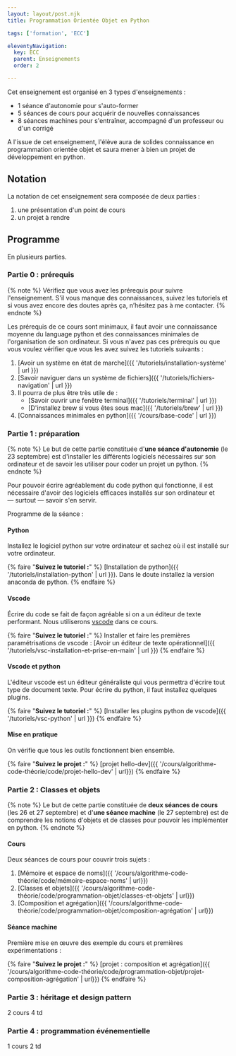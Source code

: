 ```yaml
---
layout: layout/post.njk 
title: Programmation Orientée Objet en Python

tags: ['formation', 'ECC']

eleventyNavigation:
  key: ECC
  parent: Enseignements
  order: 2

---
```


Cet enseignement est organisé en 3 types d'enseignements :

* 1 séance d'autonomie pour s'auto-former
* 5 séances de cours pour acquérir de nouvelles connaissances
* 8 séances machines pour s'entraîner, accompagné d'un professeur ou d'un corrigé

A l'issue de cet enseignement, l'élève aura de solides connaissance en programmation orientée objet et saura mener à bien un projet de développement en python.

## Notation

La notation de cet enseignement sera composée de deux parties :

1. une présentation d'un point de cours
2. un projet à rendre

## Programme

En plusieurs parties.

### Partie 0 : prérequis

{% note %}
Vérifiez que vous avez les prérequis pour suivre l'enseignement. S'il vous manque des connaissances, suivez les tutoriels et si vous avez encore des doutes après ça, n’hésitez pas à me contacter.
{% endnote %}

Les prérequis de ce cours sont minimaux, il faut avoir une connaissance moyenne du language python et des connaissances minimales de l'organisation de son ordinateur. Si vous n'avez pas ces prérequis ou que vous voulez vérifier que vous les avez suivez les tutoriels suivants :

1. [Avoir un système en état de marche]({{ '/tutoriels/installation-système' | url }})
2. [Savoir naviguer dans un système de fichiers]({{ '/tutoriels/fichiers-navigation' | url }})
3. Il pourra de plus être très utile de :
   * [Savoir ouvrir une fenêtre terminal]({{ '/tutoriels/terminal'  | url }})
   * [D'installez brew si vous êtes sous mac]({{ '/tutoriels/brew'  | url }})
4. [Connaissances minimales en python]({{ '/cours/base-code' | url }})

### Partie 1 : préparation

{% note %}
Le but de cette partie constituée d'**une séance d'autonomie** (le 23 septembre) est d'installer les différents logiciels nécessaires sur son ordinateur et de savoir les utiliser pour coder un projet un python.
{% endnote %}

Pour pouvoir écrire agréablement du code python qui fonctionne, il est nécessaire d'avoir des logiciels efficaces installés sur son ordinateur et — surtout — savoir s'en servir.

Programme de la séance :

#### Python

Installez le logiciel python sur votre ordinateur et sachez où il est installé sur votre ordinateur.

{% faire "**Suivez le tutoriel :**" %}
[Installation de python]({{ '/tutoriels/installation-python' | url }}). Dans le doute installez la version anaconda de python.
{% endfaire %}

#### Vscode

Écrire du code se fait de façon agréable si on a un éditeur de texte performant. Nous utiliserons [vscode](https://code.visualstudio.com/) dans ce cours.

{% faire "**Suivez le tutoriel :**" %}
Installer et faire les premières paramétrisations de vscode : [Avoir un éditeur de texte opérationnel]({{ '/tutoriels/vsc-installation-et-prise-en-main' | url }})
{% endfaire %}

#### Vscode et python

L'éditeur vscode est un éditeur généraliste qui vous permettra d'écrire tout type de document texte. Pour écrire du python, il faut installez quelques plugins.

{% faire "**Suivez le tutoriel :**" %}
[Installer les plugins python de vscode]({{ '/tutoriels/vsc-python' | url }})
{% endfaire %}

#### Mise en pratique

On vérifie que tous les outils fonctionnent bien ensemble.

{% faire "**Suivez le projet :**" %}
[projet hello-dev]({{ '/cours/algorithme-code-théorie/code/projet-hello-dev' | url}})
{% endfaire %}

### Partie 2 : Classes et objets

{% note %}
Le but de cette partie constituée de **deux séances de cours** (les 26 et 27 septembre) et d'**une séance machine** (le 27 septembre) est de comprendre les notions d'objets et de classes pour pouvoir les implémenter en python.
{% endnote %}

#### Cours

Deux séances de cours pour couvrir trois sujets :

1. [Mémoire et espace de noms]({{ '/cours/algorithme-code-théorie/code/mémoire-espace-noms' | url}})
2. [Classes et objets]({{ '/cours/algorithme-code-théorie/code/programmation-objet/classes-et-objets' | url}})
3. [Composition et agrégation]({{ '/cours/algorithme-code-théorie/code/programmation-objet/composition-agrégation' | url}})

#### Séance machine

Première mise en œuvre des exemple du cours et premières expérimentations :

{% faire "**Suivez le projet :**" %}
[projet : composition et agrégation]({{ '/cours/algorithme-code-théorie/code/programmation-objet/projet-composition-agrégation' | url}})
{% endfaire %}

### Partie 3 : héritage et design pattern

2 cours
4 td

### Partie 4 : programmation événementielle

1 cours
2 td